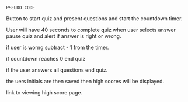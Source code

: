     PSEUDO CODE


Button to start quiz and present 
questions and start the countdown timer.

User will have 40 seconds to complete quiz 
when user selects answer pause quiz and alert if answer
is right or wrong.

if user is worng subtract - 1 from the timer.

if countdown reaches 0 end quiz 

if the user answers all questions end quiz.

the uers initials are then saved then high scores will be
displayed.

link to viewing high score page.

